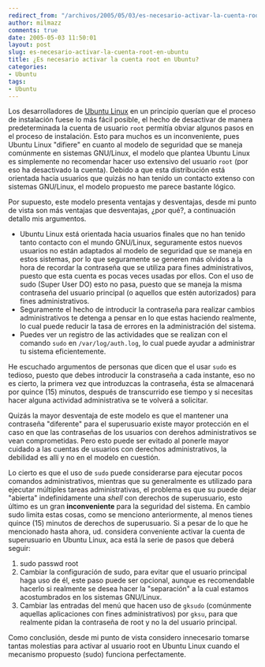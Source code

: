 ```yaml
---
redirect_from: "/archivos/2005/05/03/es-necesario-activar-la-cuenta-root-en-ubuntu/"
author: milmazz
comments: true
date: 2005-05-03 11:50:01
layout: post
slug: es-necesario-activar-la-cuenta-root-en-ubuntu
title: ¿Es necesario activar la cuenta root en Ubuntu?
categories:
- Ubuntu
tags:
- Ubuntu
---
```


Los desarrolladores de [Ubuntu Linux](http://ubuntulinux.org/) en un principio querían que el proceso de instalación fuese lo más fácil posible, el hecho de desactivar de manera predeterminada la cuenta de usuario `root` permitía obviar algunos pasos en el proceso de instalación. Esto para muchos es un inconveniente, pues Ubuntu Linux "difiere" en cuanto al modelo de seguridad que se maneja comúnmente en sistemas GNU/Linux, el modelo que plantea Ubuntu Linux es simplemente no recomendar hacer uso extensivo del usuario `root` (por eso ha desactivado la cuenta). Debido a que esta distribución está orientada hacia usuarios que quizás no han tenido un contacto extenso con sistemas GNU/Linux, el modelo propuesto me parece bastante lógico.

Por supuesto, este modelo presenta ventajas y desventajas, desde mi punto de vista son más ventajas que desventajas, ¿por qué?, a continuación detallo mis argumentos.

  * Ubuntu Linux está orientada hacia usuarios finales que no han tenido tanto contacto con el mundo GNU/Linux, seguramente estos nuevos usuarios no están adaptados al modelo de seguridad que se maneja en estos sistemas, por lo que seguramente se generen más olvidos a la hora de recordar la contraseña que se utiliza para fines administrativos, puesto que esta cuenta es pocas veces usadas por ellos. Con el uso de sudo (Super User DO) esto no pasa, puesto que se maneja la misma contraseña del usuario principal (o aquellos que estén autorizados) para fines administrativos.
  * Seguramente el hecho de introducir la contraseña para realizar cambios administrativos te detenga a pensar en lo que estas haciendo realmente, lo cual puede reducir la tasa de errores en la administración del sistema.
  * Puedes ver un registro de las actividades que se realizan con el comando `sudo` en `/var/log/auth.log`, lo cual puede ayudar a administrar tu sistema eficientemente.

He escuchado argumentos de personas que dicen que el usar `sudo` es tedioso, puesto que debes introducir la constraseña a cada instante, eso no es cierto, la primera vez que introduzcas la contraseña, ésta se almacenará por quince (15) minutos, después de transcurrido ese tiempo y si necesitas hacer alguna actividad administrativa se te volverá a solicitar.

Quizás la mayor desventaja de este modelo es que el mantener una contraseña "diferente" para el superusuario existe mayor protección en el caso en que las contraseñas de los usuarios con derehos administrativos se vean comprometidas. Pero esto puede ser evitado al ponerle mayor cuidado a las cuentas de usuarios con derechos administrativos, la debilidad es allí y no en el modelo en cuestión.

Lo cierto es que el uso de `sudo` puede considerarse para ejecutar pocos comandos administrativos, mientras que su generalmente es utilizado para ejecutar múltiples tareas administrativas, el problema es que su puede dejar "abierta" indefinidamente una _shell_ con derechos de superusuario, esto último es un gran **inconveniente** para la seguridad del sistema. En cambio sudo limita estas cosas, como se menciono anteriormente, al menos tienes quince (15) minutos de derechos de superusuario.
Si a pesar de lo que he mencionado hasta ahora, ud. considera conveniente activar la cuenta de superusuario en Ubuntu Linux, aca está la serie de pasos que deberá seguir:

  1. sudo passwd root
  2. Cambiar la configuración de sudo, para evitar que el usuario principal haga uso de él, este paso puede ser opcional, aunque es recomendable hacerlo si realmente se desea hacer la "separación" a la cual estamos acostumbrados en los sistemas GNU/Linux.
  3. Cambiar las entradas del menú que hacen uso de `gksudo` (comúnmente aquellas aplicaciones con fines administrativos) por `gksu`, para que realmente pidan la contraseña de root y no la del usuario principal.

Como conclusión, desde mi punto de vista considero innecesario tomarse tantas molestias para activar al usuario root en Ubuntu Linux cuando el mecanismo propuesto (sudo) funciona perfectamente.
